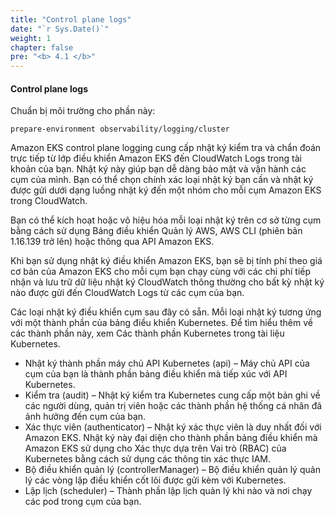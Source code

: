 ```yaml
---
title: "Control plane logs"
date: "`r Sys.Date()`"
weight: 1
chapter: false
pre: "<b> 4.1 </b>"
---
```


#### Control plane logs

Chuẩn bị môi trường cho phần này:

```
prepare-environment observability/logging/cluster

```

Amazon EKS control plane logging cung cấp nhật ký kiểm tra và chẩn đoán trực tiếp từ lớp điều khiển Amazon EKS đến CloudWatch Logs trong tài khoản của bạn. Nhật ký này giúp bạn dễ dàng bảo mật và vận hành các cụm của mình. Bạn có thể chọn chính xác loại nhật ký bạn cần và nhật ký được gửi dưới dạng luồng nhật ký đến một nhóm cho mỗi cụm Amazon EKS trong CloudWatch.

Bạn có thể kích hoạt hoặc vô hiệu hóa mỗi loại nhật ký trên cơ sở từng cụm bằng cách sử dụng Bảng điều khiển Quản lý AWS, AWS CLI (phiên bản 1.16.139 trở lên) hoặc thông qua API Amazon EKS.

Khi bạn sử dụng nhật ký điều khiển Amazon EKS, bạn sẽ bị tính phí theo giá cơ bản của Amazon EKS cho mỗi cụm bạn chạy cùng với các chi phí tiếp nhận và lưu trữ dữ liệu nhật ký CloudWatch thông thường cho bất kỳ nhật ký nào được gửi đến CloudWatch Logs từ các cụm của bạn.

Các loại nhật ký điều khiển cụm sau đây có sẵn. Mỗi loại nhật ký tương ứng với một thành phần của bảng điều khiển Kubernetes. Để tìm hiểu thêm về các thành phần này, xem Các thành phần Kubernetes trong tài liệu Kubernetes.

- Nhật ký thành phần máy chủ API Kubernetes (api) – Máy chủ API của cụm của bạn là thành phần bảng điều khiển mà tiếp xúc với API Kubernetes.
- Kiểm tra (audit) – Nhật ký kiểm tra Kubernetes cung cấp một bản ghi về các người dùng, quản trị viên hoặc các thành phần hệ thống cá nhân đã ảnh hưởng đến cụm của bạn.
- Xác thực viên (authenticator) – Nhật ký xác thực viên là duy nhất đối với Amazon EKS. Nhật ký này đại diện cho thành phần bảng điều khiển mà Amazon EKS sử dụng cho Xác thực dựa trên Vai trò (RBAC) của Kubernetes bằng cách sử dụng các thông tin xác thực IAM.
- Bộ điều khiển quản lý (controllerManager) – Bộ điều khiển quản lý quản lý các vòng lặp điều khiển cốt lõi được gửi kèm với Kubernetes.
- Lập lịch (scheduler) – Thành phần lập lịch quản lý khi nào và nơi chạy các pod trong cụm của bạn.

